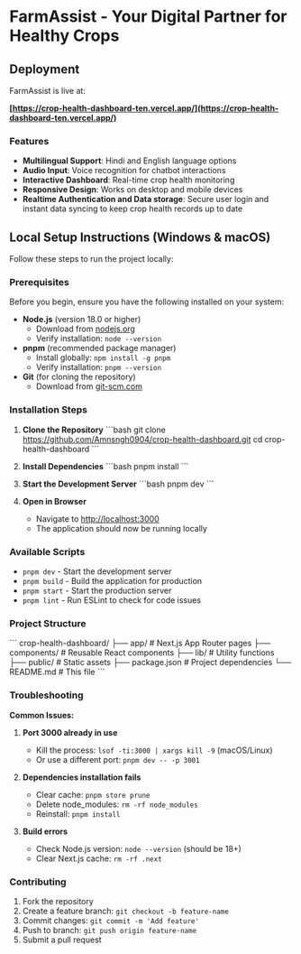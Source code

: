 # FarmAssist - Your Digital Partner for Healthy Crops


## Deployment

FarmAssist is live at:

**[https://crop-health-dashboard-ten.vercel.app/](https://crop-health-dashboard-ten.vercel.app/)**

### Features

- **Multilingual Support**: Hindi and English language options
- **Audio Input**: Voice recognition for chatbot interactions
- **Interactive Dashboard**: Real-time crop health monitoring
- **Responsive Design**: Works on desktop and mobile devices
- **Realtime Authentication and Data storage**: Secure user login and instant data syncing to keep crop health records up to date

## Local Setup Instructions (Windows & macOS)

Follow these steps to run the project locally:

### Prerequisites

Before you begin, ensure you have the following installed on your system:

- **Node.js** (version 18.0 or higher)
  - Download from [nodejs.org](https://nodejs.org/)
  - Verify installation: `node --version`
- **pnpm** (recommended package manager)
  - Install globally: `npm install -g pnpm`
  - Verify installation: `pnpm --version`
- **Git** (for cloning the repository)
  - Download from [git-scm.com](https://git-scm.com/)

### Installation Steps

1. **Clone the Repository**
   \`\`\`bash
   git clone https://github.com/Amnsngh0904/crop-health-dashboard.git
   cd crop-health-dashboard
   \`\`\`

2. **Install Dependencies**
   \`\`\`bash
   pnpm install
   \`\`\`

3. **Start the Development Server**
   \`\`\`bash
   pnpm dev
   \`\`\`

4. **Open in Browser**
   - Navigate to [http://localhost:3000](http://localhost:3000)
   - The application should now be running locally

### Available Scripts

- `pnpm dev` - Start the development server
- `pnpm build` - Build the application for production
- `pnpm start` - Start the production server
- `pnpm lint` - Run ESLint to check for code issues

### Project Structure

\`\`\`
crop-health-dashboard/
├── app/                    # Next.js App Router pages
├── components/            # Reusable React components
├── lib/                   # Utility functions
├── public/               # Static assets
├── package.json          # Project dependencies
└── README.md            # This file
\`\`\`



### Troubleshooting

**Common Issues:**

1. **Port 3000 already in use**
   - Kill the process: `lsof -ti:3000 | xargs kill -9` (macOS/Linux)
   - Or use a different port: `pnpm dev -- -p 3001`

2. **Dependencies installation fails**
   - Clear cache: `pnpm store prune`
   - Delete node_modules: `rm -rf node_modules`
   - Reinstall: `pnpm install`

3. **Build errors**
   - Check Node.js version: `node --version` (should be 18+)
   - Clear Next.js cache: `rm -rf .next`



### Contributing

1. Fork the repository
2. Create a feature branch: `git checkout -b feature-name`
3. Commit changes: `git commit -m 'Add feature'`
4. Push to branch: `git push origin feature-name`
5. Submit a pull request
